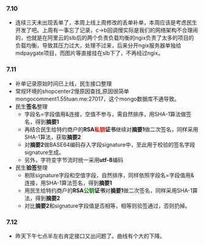### 7.10
* 连续三天未出现丢单了，本周上线上周修改的丢单补单，本周应该是考虑民生开发了吧。上周有一事忘了记录，c->b回调慢实际是我们的网络架构不合理闹的，也就是在阿里云的slb后的两个负责负载均衡的ngix负责了太多的项目的负载均衡，导致其压力过大，处理不过来，后来分开ngix服务器单独给mdpaygate项目，而图片等直接挂在slb下了，不再经过ngix。

### 7.11

* 补单记录原始时间已上线，民生接口整理
* 常规环境的shopcenter2慢原因查找,原因很简单mongocomment1.55tuan.me:27017，这个mongo数据库不通导致。
* 民生**签名**整理
    * 字段名=字段值用&连接，空值不参与，需自然排序，用SHA-1算法做签名，得到**摘要1**
    * 再结合民生给特约商户的**RSA<font color=red>私钥</font>证书**继续对**摘要1**做二次签名，同样采用SHA-1算法，获取**摘要2**
    * 对**摘要2**做BASE64编码存入字段signature中，至此用于校验的签名字段signature生成。
    * 另外，字符变字节流时统一采用**utf-8**编码
* 民生**验签**整理
    * 剔除signature字段和空值字段，自然排序，同样依照字段名=字段值用&连接，用SHA-1算法签名，得到**摘要1**
    * 用民生给特约商户的**RSA<font color=green>公钥</font>证书**对**摘要1**做二次签名，同样采用SHA-1算法，得到**摘要2**
    * 对比**摘要2**和signature字段值是否相等，相等则验签通过，否则扔掉。

### 7.12

* 昨天下午七点半左右肯定接口又出问题了。曲线有个大的下降。

